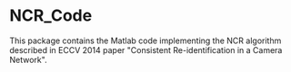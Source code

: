 NCR_Code
========

This package contains the Matlab code implementing the NCR algorithm described in ECCV 2014 paper "Consistent Re-identification in a Camera Network".
